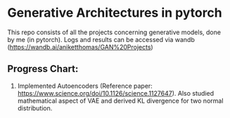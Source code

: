 # Generative Architectures in pytorch
This repo consists of all the projects concerning generative models, done by me (in pytorch). Logs and results can be accessed via wandb (https://wandb.ai/aniketthomas/GAN%20Projects)

## Progress Chart:

1. Implemented Autoencoders (Reference paper: https://www.science.org/doi/10.1126/science.1127647). Also studied mathematical aspect of VAE and derived KL divergence for two normal distribution.